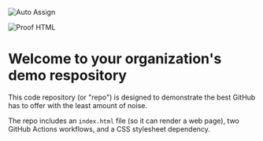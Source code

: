![Auto Assign](https://github.com/Check-Feira/demo-repository/actions/workflows/auto-assign.yml/badge.svg)

![Proof HTML](https://github.com/Check-Feira/demo-repository/actions/workflows/proof-html.yml/badge.svg)

# Welcome to your organization's demo respository
This code repository (or "repo") is designed to demonstrate the best GitHub has to offer with the least amount of noise.

The repo includes an `index.html` file (so it can render a web page), two GitHub Actions workflows, and a CSS stylesheet dependency.
